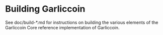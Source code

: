 Building Garliccoin
================

See doc/build-*.md for instructions on building the various
elements of the Garliccoin Core reference implementation of Garliccoin.
